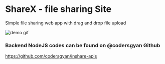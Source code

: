 # ShareX - file sharing Site
Simple file sharing web app with drag and drop file upload

![demo gif](https:https://im3.ezgif.com/tmp/ezgif-3-732d453b8a.gif)

### Backend NodeJS codes can be found on @codersgyan Github
https://github.com/codersgyan/inshare-apis
